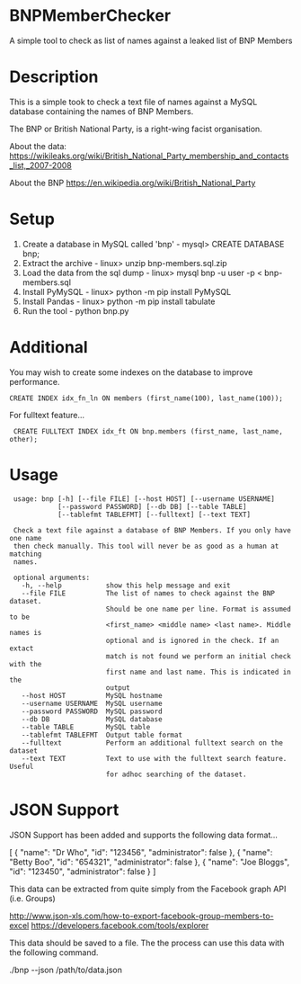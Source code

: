 # BNPMemberChecker
A simple tool to check as list of names against a leaked list of BNP Members

# Description

This is a simple took to check a text file of names against a MySQL database containing the names of BNP Members.

The BNP or British National Party, is a right-wing facist organisation.

About the data: https://wikileaks.org/wiki/British_National_Party_membership_and_contacts_list,_2007-2008

About the BNP https://en.wikipedia.org/wiki/British_National_Party

# Setup

1. Create a database in MySQL called 'bnp' - mysql> CREATE DATABASE bnp;
2. Extract the archive - linux> unzip bnp-members.sql.zip
3. Load the data from the sql dump - linux> mysql bnp -u user -p < bnp-members.sql
4. Install PyMySQL - linux> python -m pip install PyMySQL
5. Install Pandas - linux> python -m pip install tabulate
6. Run the tool - python bnp.py

# Additional

You may wish to create some indexes on the database to improve performance.

```
CREATE INDEX idx_fn_ln ON members (first_name(100), last_name(100));
```
For fulltext feature...
```
 CREATE FULLTEXT INDEX idx_ft ON bnp.members (first_name, last_name, other);
```
 # Usage
```
 usage: bnp [-h] [--file FILE] [--host HOST] [--username USERNAME]
            [--password PASSWORD] [--db DB] [--table TABLE]
            [--tablefmt TABLEFMT] [--fulltext] [--text TEXT]

 Check a text file against a database of BNP Members. If you only have one name
 then check manually. This tool will never be as good as a human at matching
 names.

 optional arguments:
   -h, --help           show this help message and exit
   --file FILE          The list of names to check against the BNP dataset.
                        Should be one name per line. Format is assumed to be
                        <first_name> <middle name> <last name>. Middle names is
                        optional and is ignored in the check. If an extact
                        match is not found we perform an initial check with the
                        first name and last name. This is indicated in the
                        output
   --host HOST          MySQL hostname
   --username USERNAME  MySQL username
   --password PASSWORD  MySQL password
   --db DB              MySQL database
   --table TABLE        MySQL table
   --tablefmt TABLEFMT  Output table format
   --fulltext           Perform an additional fulltext search on the dataset
   --text TEXT          Text to use with the fulltext search feature. Useful
                        for adhoc searching of the dataset.
```
# JSON Support

JSON Support has been added and supports the following data format...

[
 {
   "name": "Dr Who",
   "id": "123456",
   "administrator": false
 },
 {
   "name": "Betty Boo",
   "id": "654321",
   "administrator": false
 },
 {
   "name": "Joe Bloggs",
   "id": "123450",
   "administrator": false
 }
 ]

 This data can be extracted from quite simply from the Facebook graph API (i.e. Groups)

http://www.json-xls.com/how-to-export-facebook-group-members-to-excel
https://developers.facebook.com/tools/explorer

This data should be saved to a file. The the process can use this data with the following command.

./bnp --json /path/to/data.json
